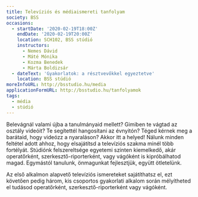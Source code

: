 ```yaml
---
title: Televíziós és médiaismereti tanfolyam
society: BSS
occasions:
  - startDate: '2020-02-19T18:00Z'
    endDate: '2020-02-19T20:00Z'
    location: SCH102, BSS stúdió
    instructors:
      - Nemes Dávid
      - Máté Mónika
      - Kozma Benedek
      - Márta Boldizsár
  - dateText: 'Gyakorlatok: a résztvevőkkel egyeztetve'
    location: BSS stúdió
moreInfoURL: http://bsstudio.hu/media
applicationFormURL: http://bsstudio.hu/tanfolyamok
tags:
  - média
  - stúdió
---
```


Belevágnál valami újba a tanulmányaid mellett? Gimiben te vágtad az osztály videóit? Te segítettél hangosítani az évnyitón? Téged kérnek meg a barátaid, hogy videózz a nyaraláson? Akkor itt a helyed!
Nálunk minden feltétel adott ahhoz, hogy elsajátítsd a televíziós szakma minél több fortélyát. Stúdiónk felszereltsége egyetemi szinten kiemelkedő, akár operatőrként, szerkesztő-riporterként, vagy vágóként is kipróbálhatod magad. Egymástól tanulunk, önmagunkat fejlesztjük, együtt ötletelünk.

Az első alkalmon alapvető televíziós ismereteket sajátíthatsz el, ezt követően pedig három, kis csoportos gyakorlati alkalom során mélyítheted el tudásod operatőrként, szerkesztő-riporterként vagy vágóként.
